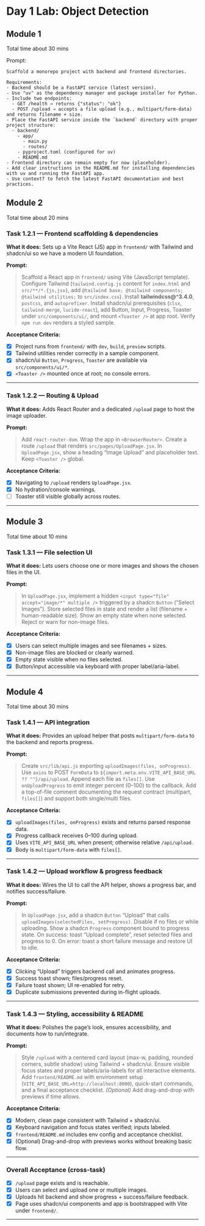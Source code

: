 # Day 1 Lab: Object Detection

## Module 1

Total time about 30 mins

Prompt:
```
Scaffold a monorepo project with backend and frontend directories.

Requirements:
- Backend should be a FastAPI service (latest version).
- Use "uv" as the dependency manager and package installer for Python.
- Include two endpoints:
  - GET /health → returns {"status": "ok"}
  - POST /upload → accepts a file upload (e.g., multipart/form-data) and returns filename + size.
- Place the FastAPI service inside the `backend` directory with proper project structure:
  - backend/
    - app/
      - main.py
      - routes/
    - pyproject.toml (configured for uv)
    - README.md
- Frontend directory can remain empty for now (placeholder).
- Add clear instructions in the README.md for installing dependencies with uv and running the FastAPI app.
- Use context7 to fetch the latest FastAPI documentation and best practices.
```

## Module 2

Total time about 20 mins

### Task 1.2.1 — Frontend scaffolding & dependencies

**What it does:** Sets up a Vite React (JS) app in `frontend/` with Tailwind and shadcn/ui so we have a modern UI foundation.

**Prompt:**

> Scaffold a React app in `frontend/` using Vite (JavaScript template). Configure Tailwind (`tailwind.config.js` content for `index.html` and `src/**/*.{js,jsx}`, add `@tailwind base; @tailwind components; @tailwind utilities;` to `src/index.css`). Install **tailwindcss@^3.4.0**, `postcss`, and `autoprefixer`. Install shadcn/ui prerequisites (`clsx`, `tailwind-merge`, `lucide-react`), add Button, Input, Progress, Toaster under `src/components/ui/`, and mount `<Toaster />` at app root. Verify `npm run dev` renders a styled sample.

**Acceptance Criteria:**

* [x] Project runs from `frontend/` with `dev`, `build`, `preview` scripts.
* [x] Tailwind utilities render correctly in a sample component.
* [x] shadcn/ui `Button`, `Progress`, `Toaster` are available via `src/components/ui/*`.
* [x] `<Toaster />` mounted once at root; no console errors.

---

### Task 1.2.2 — Routing & Upload

**What it does:** Adds React Router and a dedicated `/upload` page to host the image uploader.

**Prompt:**

> Add `react-router-dom`. Wrap the app in `<BrowserRouter>`. Create a route `/upload` that renders `src/pages/UploadPage.jsx`. In `UploadPage.jsx`, show a heading “Image Upload” and placeholder text. Keep `<Toaster />` global.

**Acceptance Criteria:**

* [x] Navigating to `/upload` renders `UploadPage.jsx`.
* [x] No hydration/console warnings.
* [ ] Toaster still visible globally across routes.

---

## Module 3

Total time about 10 mins

### Task 1.3.1 — File selection UI

**What it does:** Lets users choose one or more images and shows the chosen files in the UI.

**Prompt:**

> In `UploadPage.jsx`, implement a hidden `<input type="file" accept="image/*" multiple />` triggered by a shadcn `Button` (“Select Images”). Store selected files in state and render a list (filename + human-readable size). Show an empty state when none selected. Reject or warn for non-image files.

**Acceptance Criteria:**

* [x] Users can select multiple images and see filenames + sizes.
* [x] Non-image files are blocked or clearly warned.
* [x] Empty state visible when no files selected.
* [x] Button/input accessible via keyboard with proper label/aria-label.

---

## Module 4

Total time about 30 mins

### Task 1.4.1 — API integration

**What it does:** Provides an upload helper that posts `multipart/form-data` to the backend and reports progress.

**Prompt:**

> Create `src/lib/api.js` exporting `uploadImages(files, onProgress)`. Use `axios` to POST `FormData` to `${import.meta.env.VITE_API_BASE_URL ?? ""}/api/upload`. Append each file as `files[]`. Use `onUploadProgress` to emit integer percent (0–100) to the callback. Add a top-of-file comment documenting the request contract (multipart, `files[]`) and support both single/multi files.

**Acceptance Criteria:**

* [x] `uploadImages(files, onProgress)` exists and returns parsed response data.
* [x] Progress callback receives 0–100 during upload.
* [x] Uses `VITE_API_BASE_URL` when present; otherwise relative `/api/upload`.
* [x] Body is `multipart/form-data` with `files[]`.

---

### Task 1.4.2 — Upload workflow & progress feedback

**What it does:** Wires the UI to call the API helper, shows a progress bar, and notifies success/failure.

**Prompt:**

> In `UploadPage.jsx`, add a shadcn `Button` “Upload” that calls `uploadImages(selectedFiles, setProgress)`. Disable if no files or while uploading. Show a shadcn `Progress` component bound to progress state. On success: toast “Upload complete”, reset selected files and progress to 0. On error: toast a short failure message and restore UI to idle.

**Acceptance Criteria:**

* [x] Clicking “Upload” triggers backend call and animates progress.
* [x] Success toast shown; files/progress reset.
* [x] Failure toast shown; UI re-enabled for retry.
* [x] Duplicate submissions prevented during in-flight uploads.

---

### Task 1.4.3 — Styling, accessibility & README

**What it does:** Polishes the page’s look, ensures accessibility, and documents how to run/integrate.

**Prompt:**

> Style `/upload` with a centered card layout (max-w, padding, rounded corners, subtle shadow) using Tailwind + shadcn/ui. Ensure visible focus states and proper labels/aria-labels for all interactive elements. Add `frontend/README.md` with environment setup (`VITE_API_BASE_URL=http://localhost:8000`), quick-start commands, and a final acceptance checklist. *(Optional)* Add drag-and-drop with previews if time allows.

**Acceptance Criteria:**

* [x] Modern, clean page consistent with Tailwind + shadcn/ui.
* [x] Keyboard navigation and focus states verified; inputs labeled.
* [x] `frontend/README.md` includes env config and acceptance checklist.
* [x] (Optional) Drag-and-drop with previews works without breaking basic flow.

---

### Overall Acceptance (cross-task)

* [x] `/upload` page exists and is reachable.
* [x] Users can select and upload one or multiple images.
* [x] Uploads hit backend and show progress + success/failure feedback.
* [x] Page uses shadcn/ui components and app is bootstrapped with Vite under `frontend/`.

---
